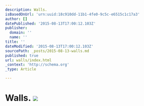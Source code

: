 ```yaml
---
description: Walls.
isBasedOnUrl: 'urn:uuid:18c910dd-11b1-4fe0-9c5c-e6515c1c17a3'
author: []
datePublished: '2015-08-13T17:00:12.103Z'
publisher:
  domain: ''
  name: ''
title: ''
dateModified: '2015-08-13T17:00:12.103Z'
sourcePath: _posts/2015-08-13-walls.md
published: true
url: walls/index.html
_context: 'http://schema.org'
_type: Article

---
```

# Walls. ![](https://the-grid-user-content.s3-us-west-2.amazonaws.com/5edc45fc-e851-4954-8d7e-f00d0d7193f3.png)